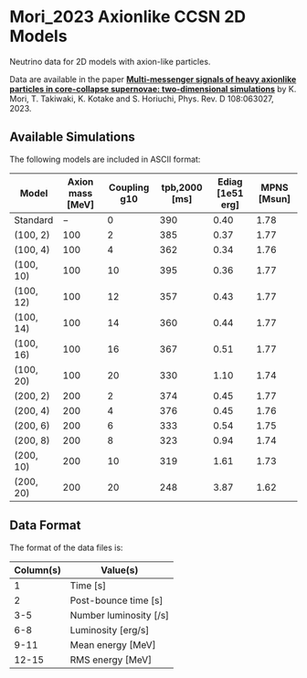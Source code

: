 # Mori_2023 Axionlike CCSN 2D Models

Neutrino data for 2D models with axion-like particles.

Data are available in the paper [**Multi-messenger signals of heavy axionlike particles in core-collapse supernovae: two-dimensional simulations**](https://arxiv.org/abs/2304.11360) by K.  Mori, T. Takiwaki, K. Kotake and S. Horiuchi, Phys. Rev. D 108:063027, 2023.

## Available Simulations

The following models are included in ASCII format:

| Model | Axion mass [MeV] | Coupling g10 | tpb,2000 [ms] | Ediag [1e51 erg] | MPNS [Msun] |
| ----- | ---------------- | ------------ | ------------- | ---------------- | ---------- |
| Standard | − | 0 | 390 | 0.40 | 1.78 |
| (100, 2) | 100 | 2 | 385 | 0.37 | 1.77 |
| (100, 4) | 100 | 4 | 362 | 0.34 | 1.76 |
| (100, 10) | 100 | 10 | 395 | 0.36 | 1.77 |
| (100, 12) | 100 | 12 | 357 | 0.43 | 1.77 |
| (100, 14) | 100 | 14 | 360 | 0.44 | 1.77 |
| (100, 16) | 100 | 16 | 367 | 0.51 | 1.77 |
| (100, 20) | 100 | 20 | 330 | 1.10 | 1.74 |
| (200, 2) | 200 | 2 | 374 | 0.45 | 1.77 |
| (200, 4) | 200 | 4 | 376 | 0.45 | 1.76 |
| (200, 6) | 200 | 6 | 333 | 0.54 | 1.75 |
| (200, 8) | 200 | 8 | 323 | 0.94 | 1.74 |
| (200, 10) | 200 | 10 | 319 | 1.61 | 1.73 |
| (200, 20) | 200 | 20 | 248 | 3.87 | 1.62 |

## Data Format

The format of the data files is:

| Column(s) | Value(s) |
| --------- | -------- |
| 1         | Time [s] |
| 2         | Post-bounce time [s] |
| 3-5       | Number luminosity [/s] |
| 6-8       | Luminosity [erg/s] |
| 9-11      | Mean energy [MeV] |
| 12-15     | RMS energy [MeV] |
